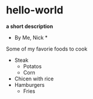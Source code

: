# hello-world 

**a short description**
* By Me, Nick *

Some of my favorie foods to cook
- Steak
  - Potatos
  - Corn
- Chicen with rice
- Hamburgers
  - Fries     

